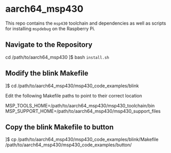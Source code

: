 # aarch64_msp430

This repo contains the `msp430` toolchain and dependencies as well as scripts for installing `mspdebug` on the Raspberry Pi.

## Navigate to the Repository

cd /path/to/aarch64_msp430 
]$ bash `install.sh`

## Modify the blink Makefile

]$ cd /path/to/aarch64_msp430/msp430_code_examples/blink

Edit the following Makefile paths to point to their correct location

MSP_TOOLS_HOME=/path/to/aarch64_msp430/msp430_toolchain/bin
MSP_SUPPORT_HOME=/path/to/aarch64_msp430/msp430_support_files

## Copy the blink Makefile to button

]$ cp /path/to/aarch64_msp430/msp430_code_examples/blink/Makefile /path/to/aarch64_msp430/msp430_code_examples/button/
